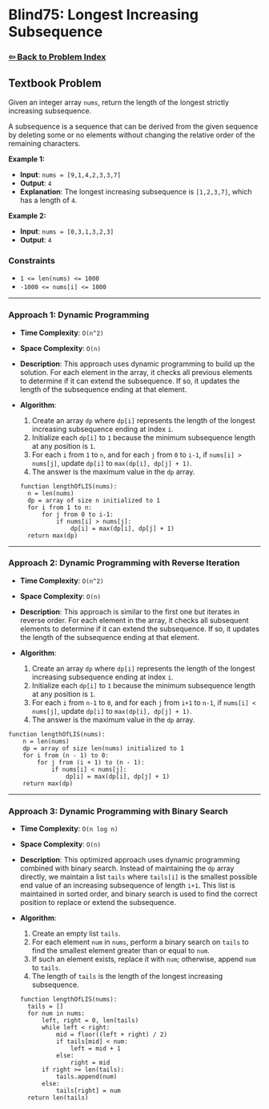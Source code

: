 # Blind75: Longest Increasing Subsequence

### [⇦ Back to Problem Index](../../index.md)

## Textbook Problem

Given an integer array `nums`, return the length of the longest strictly increasing subsequence.

A subsequence is a sequence that can be derived from the given sequence by deleting some or no elements without changing the relative order of the remaining characters.

**Example 1:**

- **Input**: `nums = [9,1,4,2,3,3,7]`
- **Output**: `4`
- **Explanation**: The longest increasing subsequence is `[1,2,3,7]`, which has a length of `4`.

**Example 2:**

- **Input**: `nums = [0,3,1,3,2,3]`
- **Output**: `4`

### Constraints

- `1 <= len(nums) <= 1000`
- `-1000 <= nums[i] <= 1000`

---

### Approach 1: Dynamic Programming

- **Time Complexity**: `O(n^2)`
- **Space Complexity**: `O(n)`
- **Description**: This approach uses dynamic programming to build up the solution. For each element in the array, it checks all previous elements to determine if it can extend the subsequence. If so, it updates the length of the subsequence ending at that element.
- **Algorithm**:

  1. Create an array `dp` where `dp[i]` represents the length of the longest increasing subsequence ending at index `i`.
  2. Initialize each `dp[i]` to `1` because the minimum subsequence length at any position is `1`.
  3. For each `i` from `1` to `n`, and for each `j` from `0` to `i-1`, if `nums[i] > nums[j]`, update `dp[i]` to `max(dp[i], dp[j] + 1)`.
  4. The answer is the maximum value in the `dp` array.

  ```pseudo
  function lengthOfLIS(nums):
    n = len(nums)
    dp = array of size n initialized to 1
    for i from 1 to n:
        for j from 0 to i-1:
            if nums[i] > nums[j]:
                dp[i] = max(dp[i], dp[j] + 1)
    return max(dp)
  ```

---

### Approach 2: Dynamic Programming with Reverse Iteration

- **Time Complexity**: `O(n^2)`
- **Space Complexity**: `O(n)`
- **Description**: This approach is similar to the first one but iterates in reverse order. For each element in the array, it checks all subsequent elements to determine if it can extend the subsequence. If so, it updates the length of the subsequence ending at that element.
- **Algorithm**:

  1. Create an array `dp` where `dp[i]` represents the length of the longest increasing subsequence ending at index `i`.
  2. Initialize each `dp[i]` to `1` because the minimum subsequence length at any position is `1`.
  3. For each `i` from `n-1` to `0`, and for each `j` from `i+1` to `n-1`, if `nums[i] < nums[j]`, update `dp[i]` to `max(dp[i], dp[j] + 1)`.
  4. The answer is the maximum value in the `dp` array.

```pseudo
function lengthOfLIS(nums):
    n = len(nums)
    dp = array of size len(nums) initialized to 1
    for i from (n - 1) to 0:
        for j from (i + 1) to (n - 1):
            if nums[i] < nums[j]:
                dp[i] = max(dp[i], dp[j] + 1)
    return max(dp)
```

---

### Approach 3: Dynamic Programming with Binary Search

- **Time Complexity**: `O(n log n)`
- **Space Complexity**: `O(n)`
- **Description**: This optimized approach uses dynamic programming combined with binary search. Instead of maintaining the `dp` array directly, we maintain a list `tails` where `tails[i]` is the smallest possible end value of an increasing subsequence of length `i+1`. This list is maintained in sorted order, and binary search is used to find the correct position to replace or extend the subsequence.
- **Algorithm**:

  1. Create an empty list `tails`.
  2. For each element `num` in `nums`, perform a binary search on `tails` to find the smallest element greater than or equal to `num`.
  3. If such an element exists, replace it with `num`; otherwise, append `num` to `tails`.
  4. The length of `tails` is the length of the longest increasing subsequence.

  ```pseudo
  function lengthOfLIS(nums):
    tails = []
    for num in nums:
        left, right = 0, len(tails)
        while left < right:
            mid = floor((left + right) / 2)
            if tails[mid] < num:
                left = mid + 1
            else:
                right = mid
        if right >= len(tails):
            tails.append(num)
        else:
            tails[right] = num
    return len(tails)
  ```
